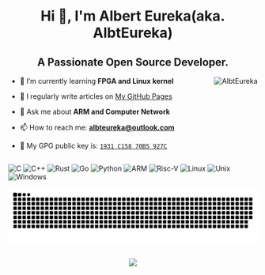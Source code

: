 <h1 align="center">Hi 👋, I'm Albert Eureka(aka. AlbtEureka)</h1>
<h2 align="center">A Passionate Open Source Developer.</h2>

<img align="right" src="https://github-readme-stats.vercel.app/api?username=AlbtEureka&theme=dark&show_icons=true&locale=en" alt="AlbtEureka">

- 🌱 I’m currently learning **FPGA and Linux kernel**

- 📝 I regularly write articles on [My GitHub Pages](https://albteureka.me/)

- 💬 Ask me about **ARM and Computer Network**

- 📫 How to reach me: **[albteureka@outlook.com](mailto:albteureka@outlook.com)**

- 🔑 My GPG public key is: [`1931 C158 70B5 927C`](https://keys.openpgp.org/vks/v1/by-fingerprint/B7B9072E7B9D285A636685111931C15870B5927C)

## 

![C](https://img.shields.io/badge/c-%2300599C.svg?style=for-the-badge&logo=c&logoColor=white) ![C++](https://img.shields.io/badge/c++-%2300599C.svg?style=for-the-badge&logo=c%2B%2B&logoColor=white) ![Rust](https://img.shields.io/badge/rust-%23151515.svg?style=for-the-badge&logo=rust&logoColor=white) ![Go](https://img.shields.io/badge/go-%2300ADD8.svg?style=for-the-badge&logo=go&logoColor=white) ![Python](https://img.shields.io/badge/python-3670A0?style=for-the-badge&logo=python&logoColor=white) ![ARM](https://img.shields.io/badge/ARM-%2300c1de?style=for-the-badge&logo=ARM&logoColor=white) ![Risc-V](https://img.shields.io/badge/RiscV-%232e326c.svg?style=for-the-badge&logo=riscv&logoColor=white) ![Linux](https://img.shields.io/badge/Linux-%23E57464.svg?style=for-the-badge&logo=linux&logoColor=white) ![Unix](https://img.shields.io/badge/Unix-%23E57464.svg?style=for-the-badge&logo=freebsd&logoColor=white) ![Windows](https://img.shields.io/badge/windows-%2346cbff.svg?style=for-the-badge&logo=windows&logoColor=white)

![Contributions](https://github.com/AlbtEureka/AlbtEureka/blob/output/github-contribution-grid-snake-dark.svg)

##
<p align="center"><img src="https://profile-counter.glitch.me/AlbtEureka/count.svg" ></p>